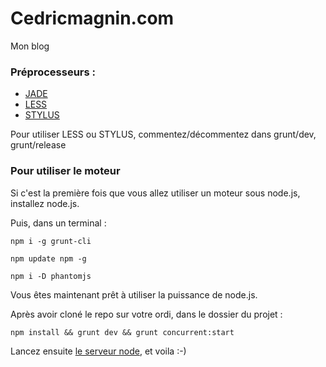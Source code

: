 # Cedricmagnin.com

Mon blog

### Préprocesseurs :
* [JADE](http://jade-lang.com/)
* [LESS](http://lesscss.org/)
* [STYLUS](http://learnboost.github.io/stylus/)

Pour utiliser LESS ou STYLUS, commentez/décommentez dans grunt/dev, grunt/release

### Pour utiliser le moteur

Si c'est la première fois que vous allez utiliser un moteur sous node.js, installez node.js.

Puis, dans un terminal :
```
npm i -g grunt-cli
```

```
npm update npm -g
```

```
npm i -D phantomjs
```

Vous êtes maintenant prêt à utiliser la puissance de node.js.

Après avoir cloné le repo sur votre ordi, dans le dossier du projet :
```
npm install && grunt dev && grunt concurrent:start
```

Lancez ensuite [le serveur node](http://0.0.0.0:9000/), et voila :-)